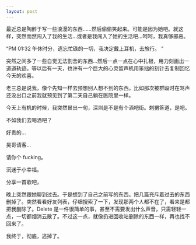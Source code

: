 ```yaml
---
layout: post
---
```


最近总是陶醉于写一些浪漫的东西……然后偷偷笑起来。可能是因为她吧。就这样，突然而然闯入了我的生活…或者是我闯入了她的生活吧…呵呵，我真够邪恶。

“PM 01:32 午休时分，遗忘忙碌的一切，我决定戴上耳机，去旅行。 ”

突然之间多了一些自觉无法割舍的东西…然后一点一点在心中扎根，用力刻画出一道道轨迹。等以后有一天，也许有一个巨大的心灵留声机用笨拙的刻针去复制回忆今天的欢喜。

老三总是说我，像个先知一样去预想别人想不到的东西。比如那次被群殴时在骂声还没出口之前我就预见到了第二天自己躺在医院里一样。

今天上有机的时候，我突然冒出一句，深圳是不是有个酒吧街。刺猬答道，是吧。

不如我们去喝酒吧？

好贵的…

昊哥请客…

请你个 fucking。

沉迷于小幸福。

分享一首歌吧，

晚上突然跟她聊到过去。于是想到了自己之前写的东西。把几篇充斥着过去的东西删掉了。突然看看好友列表，仔细搜索了一下，发现那两个人都不在了，看来是都把我删除了。Delete 是一件很简单的事，甚至不需要发出什么声音，只需轻轻一点，一切都烟消云散了。不过这一点，就像扔进回收站删除的东西一样，再也找不回来了。

我终于，彻底，逃掉了。
